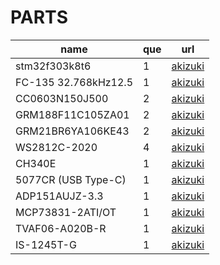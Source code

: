 # PARTS
|name |que |url |
|---|---|---|
|stm32f303k8t6 |1 |[akizuki](https://akizukidenshi.com/catalog/g/gI-10790/) |
|FC-135 32.768kHz12.5 |1 |[akizuki](https://akizukidenshi.com/catalog/g/gP-07195/) |
|CC0603N150J500 |2 |[akizuki](https://akizukidenshi.com/catalog/g/gP-13312/) |
|GRM188F11C105ZA01 |2 |[akizuki](https://akizukidenshi.com/catalog/g/gP-13373/) |
|GRM21BR6YA106KE43 |2 |[akizuki](https://akizukidenshi.com/catalog/g/gP-13336/) |
|WS2812C-2020 |4 |[akizuki](https://akizukidenshi.com/catalog/g/gI-15068/) |
|CH340E |1 |[akizuki](https://akizukidenshi.com/catalog/g/gI-13543/) |
|5077CR (USB Type-C) |1 |[akizuki](https://akizukidenshi.com/catalog/g/gC-14356/) |
|ADP151AUJZ-3.3 |1 |[akizuki](https://akizukidenshi.com/catalog/g/gI-14180/) |
|MCP73831-2ATI/OT |1 | [akizuki](https://akizukidenshi.com/catalog/g/gI-13288/) |
|TVAF06-A020B-R |1 |[akizuki](https://akizukidenshi.com/catalog/g/gP-14888/) |
|IS-1245T-G |1 | [akizuki](https://akizukidenshi.com/catalog/g/gP-15368/) |

